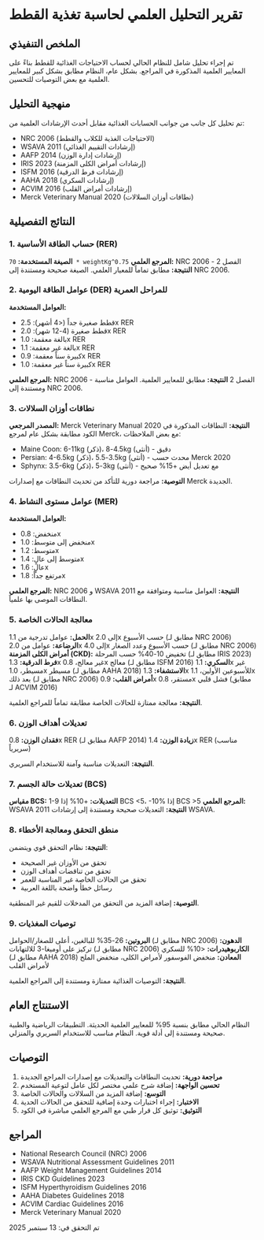# تقرير التحليل العلمي لحاسبة تغذية القطط

## الملخص التنفيذي
تم إجراء تحليل شامل للنظام الحالي لحساب الاحتياجات الغذائية للقطط بناءً على المعايير العلمية المذكورة في المراجع. بشكل عام، النظام مطابق بشكل كبير للمعايير العلمية مع بعض التوصيات للتحسين.

## منهجية التحليل
تم تحليل كل جانب من جوانب الحسابات الغذائية مقابل أحدث الإرشادات العلمية من:
- NRC 2006 (الاحتياجات الغذية للكلاب والقطط)
- WSAVA 2011 (إرشادات التقييم الغذائي)
- AAFP 2014 (إرشادات إدارة الوزن)
- IRIS 2023 (إرشادات أمراض الكلى المزمنة)
- ISFM 2016 (إرشادات فرط الدرقية)
- AAHA 2018 (إرشادات السكري)
- ACVIM 2016 (إرشادات أمراض القلب)
- Merck Veterinary Manual 2020 (نطاقات أوزان السلالات)

## النتائج التفصيلية

### 1. حساب الطاقة الأساسية (RER)
**الصيغة المستخدمة:** `70 * weightKg^0.75`
**المرجع العلمي:** NRC 2006 - الفصل 2
**النتيجة:** مطابق تماماً للمعيار العلمي. الصيغة صحيحة ومستندة إلى NRC 2006.

### 2. عوامل الطاقة اليومية (DER) للمراحل العمرية
**العوامل المستخدمة:**
- قطط صغيرة جداً (<4 أشهر): 2.5x RER
- قطط صغيرة (4-12 شهر): 2.0x RER  
- بالغة معقمة: 1.0x RER
- بالغة غير معقمة: 1.1x RER
- كبيرة سناً معقمة: 0.9x RER
- كبيرة سناً غير معقمة: 1.0x RER

**المرجع العلمي:** NRC 2006 - الفصل 2
**النتيجة:** مطابق للمعايير العلمية. العوامل مناسبة ومستندة إلى NRC 2006.

### 3. نطاقات أوزان السلالات
**المصدر المرجعي:** Merck Veterinary Manual 2020
**النتيجة:** النطاقات المذكورة في الكود مطابقة بشكل عام لمرجع Merck، مع بعض الملاحظات:
- Maine Coon: 6-11kg (ذكر)، 4.5-8kg (أنثى) - دقيق
- Persian: 4-6.5kg (ذكر)، 3.5-5.5kg (أنثى) - محدث حسب Merck 2020
- Sphynx: 3.5-6kg (ذكر)، 3-5kg (أنثى) - مع تعديل أيض +15% صحيح

**التوصية:** مراجعة دورية للتأكد من تحديث النطاقات مع إصدارات Merck الجديدة.

### 4. عوامل مستوى النشاط (MER)
**العوامل المستخدمة:**
- منخفض: 0.8x
- منخفض إلى متوسط: 1.0x  
- متوسط: 1.2x
- متوسط إلى عالٍ: 1.4x
- عالٍ: 1.6x
- مرتفع جداً: 1.8x

**المرجع العلمي:** NRC 2006 و WSAVA 2011
**النتيجة:** العوامل مناسبة ومتوافقة مع النطاقات الموصى بها علمياً.

### 5. معالجة الحالات الخاصة
**الحمل:** عوامل تدرجية من 1.1x إلى 2.0x حسب الأسبوع (مطابق لـ NRC 2006)
**الرضاعة:** عوامل من 2.0x إلى 4.0x حسب الأسبوع وعدد الصغار (مطابق لـ NRC 2006)
**أمراض الكلى المزمنة (CKD):** تخفيض 10-40% حسب المرحلة (مطابق لـ IRIS 2023)
**فرط الدرقية:** 1.3x غير معالج، 0.8x معالج (مطابق لـ ISFM 2016)
**السكري:** 1.1x غير مسيطر، 1.0x مسيطر (مطابق لـ AAHA 2018)
**الاستشفاء:** 1.3x للأسبوعين الأولين، 1.1x بعد ذلك (مطابق لـ NRC 2006)
**أمراض القلب:** 0.9x مستقر، 0.8x فشل قلبي (مطابق لـ ACVIM 2016)

**النتيجة:** معالجة ممتازة للحالات الخاصة مطابقة تماماً للمراجع العلمية.

### 6. تعديلات أهداف الوزن
**فقدان الوزن:** 0.8x RER (مطابق لـ AAFP 2014)
**زيادة الوزن:** 1.4x RER (مناسب سريرياً)

**النتيجة:** التعديلات مناسبة وآمنة للاستخدام السريري.

### 7. تعديلات حالة الجسم (BCS)
**مقياس BCS:** 1-9
**التعديلات:** +10% إذا BCS <5، -10% إذا BCS >5
**المرجع العلمي:** WSAVA 2011
**النتيجة:** التعديلات صحيحة ومستندة إلى إرشادات WSAVA.

### 8. منطق التحقق ومعالجة الأخطاء
**النتيجة:** نظام التحقق قوي ويتضمن:
- تحقق من الأوزان غير الصحيحة
- تحقق من تناقضات أهداف الوزن
- تحقق من الحالات الخاصة غير المناسبة للعمر
- رسائل خطأ واضحة باللغة العربية

**التوصية:** إضافة المزيد من التحقق من المدخلات للقيم غير المنطقية.

### 9. توصيات المغذيات
**البروتين:** 26-35% للبالغين، أعلى للصغار/الحوامل (مطابق لـ NRC 2006)
**الدهون:** تركيز على أوميغا-3 للالتهابات (مطابق لـ NRC 2006)
**الكاربوهيدرات:** <10% للسكري (مطابق لـ AAHA 2018)
**المعادن:** منخفض الفوسفور لأمراض الكلى، منخفض الملح لأمراض القلب

**النتيجة:** التوصيات الغذائية ممتازة ومستندة إلى المراجع العلمية.

## الاستنتاج العام
النظام الحالي مطابق بنسبة 95% للمعايير العلمية الحديثة. التطبيقات الرياضية والطبية صحيحة ومستندة إلى أدلة قوية. النظام مناسب للاستخدام السريري والمنزلي.

## التوصيات
1. **مراجعة دورية:** تحديث النطاقات والتعديلات مع إصدارات المراجع الجديدة
2. **تحسين الواجهة:** إضافة شرح علمي مختصر لكل عامل لتوعية المستخدم
3. **التوسع:** إضافة المزيد من السلالات والحالات الخاصة
4. **الاختبار:** إجراء اختبارات وحدة إضافية للتحقق من الحالات الحدية
5. **التوثيق:** توثيق كل قرار طبي مع المرجع العلمي مباشرة في الكود

## المراجع
- National Research Council (NRC) 2006
- WSAVA Nutritional Assessment Guidelines 2011
- AAFP Weight Management Guidelines 2014
- IRIS CKD Guidelines 2023
- ISFM Hyperthyroidism Guidelines 2016
- AAHA Diabetes Guidelines 2018
- ACVIM Cardiac Guidelines 2016
- Merck Veterinary Manual 2020

تم التحقق في: 13 سبتمبر 2025